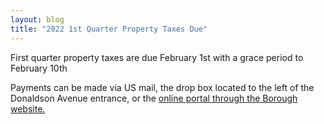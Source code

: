 ```yaml
---
layout: blog
title: "2022 1st Quarter Property Taxes Due"
---
```


First quarter property taxes are due February 1st with a grace period to February 10th

Payments can be made via US mail, the drop box located to the left of the Donaldson Avenue entrance, or the [online portal through the Borough website.](https://www.cit-e.net/rutherford-nj/cn/TaxBill_Std/?tpid=15571)
